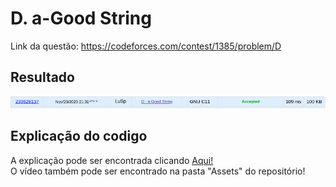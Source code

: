 
# D. a-Good String

Link da questão: https://codeforces.com/contest/1385/problem/D

## Resultado

![](../Assets/GoodString/AcceptedGoodString.png)

## Explicação do codigo

A explicação pode ser encontrada clicando [Aqui!](https://youtu.be/uSyITHSdaB4)  
O vídeo também pode ser encontrado na pasta "Assets" do repositório!
